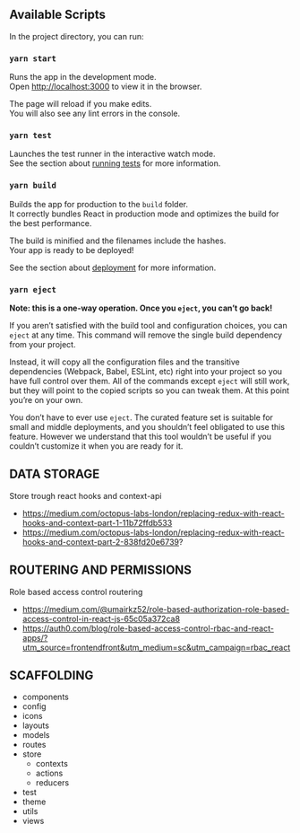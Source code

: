 ## Available Scripts

In the project directory, you can run:

### `yarn start`

Runs the app in the development mode.<br />
Open [http://localhost:3000](http://localhost:3000) to view it in the browser.

The page will reload if you make edits.<br />
You will also see any lint errors in the console.

### `yarn test`

Launches the test runner in the interactive watch mode.<br />
See the section about [running tests](https://facebook.github.io/create-react-app/docs/running-tests) for more information.

### `yarn build`

Builds the app for production to the `build` folder.<br />
It correctly bundles React in production mode and optimizes the build for the best performance.

The build is minified and the filenames include the hashes.<br />
Your app is ready to be deployed!

See the section about [deployment](https://facebook.github.io/create-react-app/docs/deployment) for more information.

### `yarn eject`

**Note: this is a one-way operation. Once you `eject`, you can’t go back!**

If you aren’t satisfied with the build tool and configuration choices, you can `eject` at any time. This command will remove the single build dependency from your project.

Instead, it will copy all the configuration files and the transitive dependencies (Webpack, Babel, ESLint, etc) right into your project so you have full control over them. All of the commands except `eject` will still work, but they will point to the copied scripts so you can tweak them. At this point you’re on your own.

You don’t have to ever use `eject`. The curated feature set is suitable for small and middle deployments, and you shouldn’t feel obligated to use this feature. However we understand that this tool wouldn’t be useful if you couldn’t customize it when you are ready for it.

## DATA STORAGE

Store trough react hooks and context-api

* https://medium.com/octopus-labs-london/replacing-redux-with-react-hooks-and-context-part-1-11b72ffdb533
* https://medium.com/octopus-labs-london/replacing-redux-with-react-hooks-and-context-part-2-838fd20e6739?

## ROUTERING AND PERMISSIONS

Role based access control routering

- https://medium.com/@umairkz52/role-based-authorization-role-based-access-control-in-react-js-65c05a372ca8
- https://auth0.com/blog/role-based-access-control-rbac-and-react-apps/?utm_source=frontendfront&utm_medium=sc&utm_campaign=rbac_react

## SCAFFOLDING

- components
- config
- icons
- layouts
- models
- routes
- store
    - contexts
    - actions
    - reducers
- test
- theme
- utils
- views

